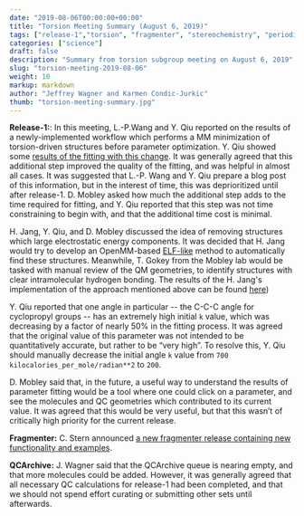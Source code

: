 ```yaml
---
date: "2019-08-06T00:00:00+00:00"
title: "Torsion Meeting Summary (August 6, 2019)"
tags: ["release-1","torsion", "fragmenter", "stereochemistry", "periodicity", "QC datasets", "fitting", "ELF"]
categories: ["science"]
draft: false
description: "Summary from torsion subgroup meeting on August 6, 2019"
slug: "torsion-meeting-2019-08-06"
weight: 10
markup: markdown
author: "Jeffrey Wagner and Karmen Condic-Jurkic"
thumb: "torsion-meeting-summary.jpg"
---
```



**Release-1:**: In this meeting, L.-P.Wang and Y. Qiu reported on the results of a newly-implemented workflow which performs a MM minimization of torsion-driven structures before parameter optimization. Y. Qiu showed some [results of the fitting with this change](https://github.com/lpwgroup/forcebalance-qcarchive/releases/tag/v0.0.7). It was generally agreed that this additional step improved the quality of the fitting, and was helpful in almost all cases. It was suggested that L.-P. Wang and Y. Qiu prepare a blog post of this information, but in the interest of time, this was deprioritized until after release-1. D. Mobley asked how much the additional step adds to the time required for fitting, and Y. Qiu reported that this step was not time constraining to begin with, and that the additional time cost is minimal.

H. Jang, Y. Qiu, and D. Mobley discussed the idea of removing structures which large electrostatic energy components. It was decided that H. Jang would try to develop an OpenMM-based [ELF-like](https://docs.eyesopen.com/toolkits/cpp/quacpactk/molchargetheory.html#elf-conformer-selection) method to automatically find these structures. Meanwhile, T. Gokey from the Mobley lab would be tasked with manual review of the QM geometries, to identify structures with clear intramolecular hydrogen bonding. The results of the H. Jang's implementation of the approach mentioned above can be found [here](https://github.com/lpwgroup/forcebalance-qcarchive/releases/tag/v0.0.9))

Y. Qiu reported that one angle in particular -- the C-C-C angle for cyclopropyl groups -- has an extremely high initial `k` value, which was decreasing by a factor of nearly 50% in the fitting process. It was agreed that the original value of this parameter was not intended to be quantitatively accurate, but rather to be “very high”. To resolve this, Y. Qiu should manually decrease the initial angle `k` value from `700 kilocalories_per_mole/radian**2` to `200`.

D. Mobley said that, in the future, a useful way to understand the results of parameter fitting would be a tool where one could click on a parameter, and see the molecules and QC geometries which contributed to its current value. It was agreed that this would be very useful, but that this wasn’t of critically high priority for the current release.

**Fragmenter:** C. Stern announced [a new fragmenter release containing new functionality and examples](https://github.com/openforcefield/fragmenter/releases).

**QCArchive:** J. Wagner said that the QCArchive queue is nearing empty, and that more molecules could be added. However, it was generally agreed that all necessary QC calculations for release-1 had been completed, and that we should not spend effort curating or submitting other sets until afterwards.
